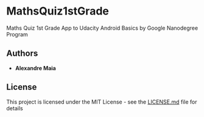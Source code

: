 # MathsQuiz1stGrade

Maths Quiz 1st Grade App to Udacity Android Basics by Google Nanodegree Program

## Authors

* **Alexandre Maia**


## License

This project is licensed under the MIT License - see the [LICENSE.md](LICENSE.md) file for details
